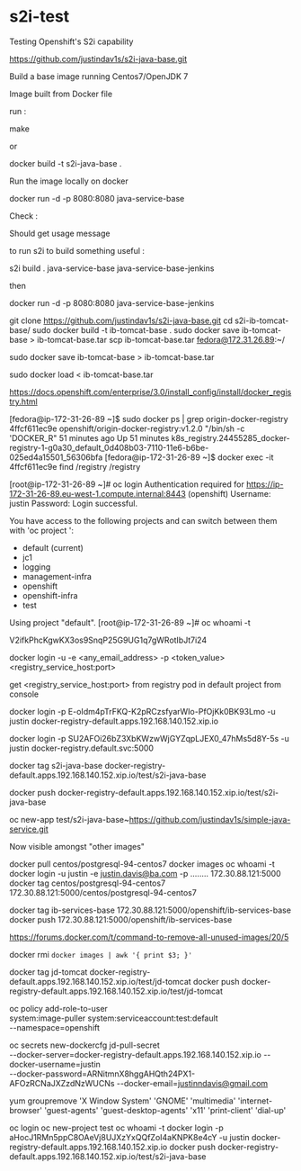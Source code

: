 # s2i-test
Testing Openshift's S2i capability

https://github.com/justindav1s/s2i-java-base.git

Build a base image running Centos7/OpenJDK 7

Image built from Docker file

run :

make

or

docker build -t s2i-java-base .

Run the image locally on docker


docker run -d -p 8080:8080 java-service-base

Check :

Should get usage message

to run s2i to build something useful :

s2i build . java-service-base java-service-base-jenkins

then

docker run -d -p 8080:8080 java-service-base-jenkins

git clone https://github.com/justindav1s/s2i-java-base.git
cd s2i-ib-tomcat-base/
sudo docker build -t ib-tomcat-base .
sudo docker save ib-tomcat-base > ib-tomcat-base.tar
scp ib-tomcat-base.tar fedora@172.31.26.89:~/

sudo docker save ib-tomcat-base > ib-tomcat-base.tar

sudo docker load < ib-tomcat-base.tar

https://docs.openshift.com/enterprise/3.0/install_config/install/docker_registry.html

[fedora@ip-172-31-26-89 ~]$ sudo docker ps | grep origin-docker-registry
4ffcf611ec9e        openshift/origin-docker-registry:v1.2.0 "/bin/sh -c 'DOCKER_R"   51 minutes ago      Up 51 minutes                           k8s_registry.24455285_docker-registry-1-g0a30_default_0d408b03-7110-11e6-b6be-025ed4a15501_56306bfa
[fedora@ip-172-31-26-89 ~]$ docker exec -it 4ffcf611ec9e find /registry
/registry


[root@ip-172-31-26-89 ~]# oc login
Authentication required for https://ip-172-31-26-89.eu-west-1.compute.internal:8443 (openshift)
Username: justin
Password:
Login successful.

You have access to the following projects and can switch between them with 'oc project <projectname>':

  * default (current)
  * jc1
  * logging
  * management-infra
  * openshift
  * openshift-infra
  * test

Using project "default".
[root@ip-172-31-26-89 ~]# oc whoami -t

V2ifkPhcKgwKX3os9SnqP25G9UG1q7gWRotIbJt7i24


docker login -u <username> -e <any_email_address> -p <token_value> <registry_service_host:port>

get <registry_service_host:port> from registry pod in default project from console

docker login -p E-oIdm4pTrFKQ-K2pRCzsfyarWIo-PfOjKk0BK93Lmo -u justin docker-registry-default.apps.192.168.140.152.xip.io

docker login -p SU2AFOi26bZ3XbKWzwWjGYZqpLJEX0_47hMs5d8Y-5s -u justin docker-registry.default.svc:5000

docker tag s2i-java-base docker-registry-default.apps.192.168.140.152.xip.io/test/s2i-java-base

docker push docker-registry-default.apps.192.168.140.152.xip.io/test/s2i-java-base

oc new-app test/s2i-java-base~https://github.com/justindav1s/simple-java-service.git


Now visible amongst "other images"


docker pull centos/postgresql-94-centos7
docker images
oc whoami -t
docker login -u justin -e justin.davis@ba.com -p ........ 172.30.88.121:5000
docker tag centos/postgresql-94-centos7 172.30.88.121:5000/centos/postgresql-94-centos7

docker tag ib-services-base 172.30.88.121:5000/openshift/ib-services-base
docker push 172.30.88.121:5000/openshift/ib-services-base


https://forums.docker.com/t/command-to-remove-all-unused-images/20/5

docker rmi `docker images | awk '{ print $3; }'`


docker tag jd-tomcat docker-registry-default.apps.192.168.140.152.xip.io/test/jd-tomcat
docker push docker-registry-default.apps.192.168.140.152.xip.io/test/jd-tomcat

oc policy add-role-to-user \
    system:image-puller system:serviceaccount:test:default \
    --namespace=openshift
    
    
oc secrets new-dockercfg jd-pull-secret \
    --docker-server=docker-registry-default.apps.192.168.140.152.xip.io --docker-username=justin \
    --docker-password=ARNitmnX8hggAHQth24PX1-AFOzRCNaJXZzdNzWUCNs --docker-email=justinndavis@gmail.com 
      
yum groupremove 'X Window System' 'GNOME' 'multimedia' 'internet-browser' 'guest-agents' 'guest-desktop-agents' 'x11' 'print-client' 'dial-up'  
    
oc login
oc new-project test
oc whoami -t
docker login -p aHocJ1RMn5ppC8OAeVj8UJXzYxQQfZoI4aKNPK8e4cY  -u justin docker-registry-default.apps.192.168.140.152.xip.io
docker push docker-registry-default.apps.192.168.140.152.xip.io/test/s2i-java-base    